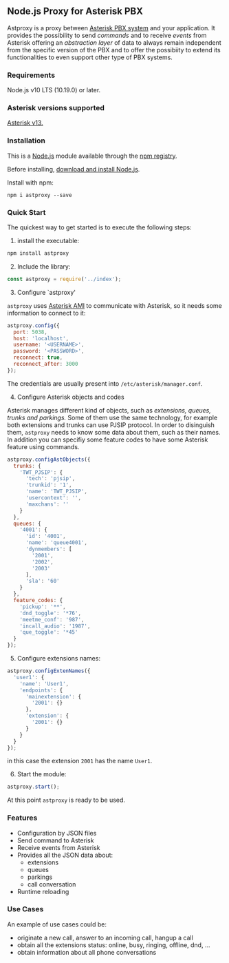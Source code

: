 ## Node.js Proxy for Asterisk PBX

Astproxy is a proxy between [Asterisk PBX system](https://www.asterisk.org/) and your application. It provides the possibility to send *commands* and to receive *events* from Asterisk offering an *abstraction layer* of data to always remain independent from the specific version of the PBX and to offer the possibiity to extend its functionalities to even support other type of PBX systems.

### Requirements

Node.js v10 LTS (10.19.0) or later.

### Asterisk versions supported

[Asterisk v13.](https://wiki.asterisk.org/wiki/display/AST/Asterisk+13+Documentation)

### Installation

This is a [Node.js](https://nodejs.org/en/) module available through the [npm registry](https://www.npmjs.com/).

Before installing, [download and install Node.js](https://nodejs.org/en/download/).

Install with npm:
```
npm i astproxy --save
```

### Quick Start

The quickest way to get started is to execute the following steps:

1. install the executable:

```sh
npm install astproxy
```

2. Include the library:

```js
const astproxy = require('../index');
```

3. Configure `astproxy'

`astproxy` uses [Asterisk AMI](https://wiki.asterisk.org/wiki/display/AST/The+Asterisk+Manager+TCP+IP+API) to communicate with Asterisk, so it needs some information to connect to it:

```js
astproxy.config({
  port: 5038,
  host: 'localhost',
  username: '<USERNAME>',
  password: '<PASSWORD>',
  reconnect: true,
  reconnect_after: 3000
});
```
The credentials are usually present into `/etc/asterisk/manager.conf`.

4. Configure Asterisk objects and codes

Asterisk manages different kind of objects, such as *extensions, queues, trunks and parkings.* Some of them use the same technology, for example both extensions and trunks can use PJSIP protocol. In order to disinguish them, `astproxy` needs to know some data about them, such as their names. In addition you can specifiy some feature codes to have some Asterisk feature using commands.

```js
astproxy.configAstObjects({
  trunks: {
    'TWT_PJSIP': {
      'tech': 'pjsip',
      'trunkid': '1',
      'name': 'TWT_PJSIP',
      'usercontext': '',
      'maxchans': ''
    }
  },
  queues: {
    '4001': {
      'id': '4001',
      'name': 'queue4001',
      'dynmembers': [
        '2001',
        '2002',
        '2003'
      ],
      'sla': '60'
    }
  },
  feature_codes: {
    'pickup': '**',
    'dnd_toggle': '*76',
    'meetme_conf': '987',
    'incall_audio': '1987',
    'que_toggle': '*45'
  }
});
```

5. Configure extensions names:

```js
astproxy.configExtenNames({
  'user1': {
    'name': 'User1',
    'endpoints': {
      'mainextension': {
        '2001': {}
      },
      'extension': {
        '2001': {}
      }
    }
  }
});
```

in this case the extension `2001` has the name `User1`.

6. Start the module:

```js
astproxy.start();
```

At this point `astproxy` is ready to be used.

### Features

- Configuration by JSON files
- Send command to Asterisk
- Receive events from Asterisk
- Provides all the JSON data about:
  - extensions
  - queues
  - parkings
  - call conversation
- Runtime reloading

### Use Cases

An example of use cases could be:

- originate a new call, answer to an incoming call, hangup a call
- obtain all the extensions status: online, busy, ringing, offline, dnd, ...
- obtain information about all phone conversations
